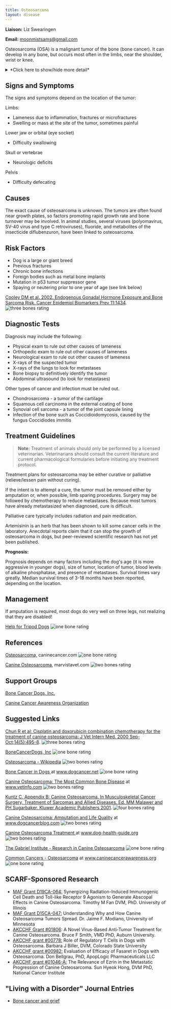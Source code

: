 ```yaml
---
title: Osteosarcoma
layout: disease
---
```


**Liaison:** Liz Swearingen

**Email:** [moonmistsams@gmail.com](mailto:moonmistsams@gmail.com)

Osteosarcoma (OSA) is a malignant tumor of the bone (bone cancer). It can develop in any bone, but occurs most often in the limbs, near the shoulder, wrist or knee.

<details>
<summary>*Click here to show/hide more detail*</summary>
Osteosarcoma (OSA) is the most common malignant bone tumor in dogs, but only accounts for 5% of canine tumors.  It can develop in any bone, but 75-85% of canine osteosarcomas occur in the limbs (appendicular osteosarcoma).   It is most common in large and giant breeds, developing at middle age or beyond, but it can occur at any age.

Osteosarcoma is painful and frequently causes lameness. It starts within the bone and destroys the bone from the inside out as it grows. Swelling may also be seen as the tumor grows and replaces normal bone with tumorous bone. The tumorous bone is weaker than healthy bone and can break easily (pathologic fracture) - this type of break will not heal.

Osteosarcoma is aggressive and highly metastatic, most osteosarcomas have already metastasized to the lungs or other bones when diagnosed.

</details>

## Signs and Symptoms

The signs and symptoms depend on the location of the tumor:

Limbs:

- Lameness due to inflammation, fractures or microfractures
- Swelling or mass at the site of the tumor, sometimes painful

Lower jaw or orbital (eye socket)

- Difficulty swallowing

Skull or vertebrae

- Neurologic deficits

Pelvis

- Difficulty defecating

## Causes

The exact cause of osteosarcoma is unknown. The tumors are often found near growth plates, so factors promoting rapid growth rate and bone turnover may be involved. In animal studies, several viruses (polyomavirus, SV-40 virus and type C retroviruses), fluoride, and metabolites of the insecticide diflubenzuron, have been linked to osteosarcoma.

## Risk Factors

- Dog is a large or giant breed
- Previous fractures
- Chronic bone infections
- Foreign bodies such as metal bone implants
- Mutation in p53 tumor suppressor gene
- Spaying or neutering prior to one year of age (see link below)

[Cooley DM et al. 2002. Endogenous Gonadal Hormone Exposure and Bone Sarcoma Risk. Cancer Epidemiol Biomarkers Prev 11:1434](https://aacrjournals.org/cebp/article/11/11/1434/166639/Endogenous-Gonadal-Hormone-Exposure-and-Bone). ![three bones
rating](/img/3-bones.gif)

## Diagnostic Tests

Diagnosis may include the following:

- Physical exam to rule out other causes of lameness
- Orthopedic exam to rule out other causes of lameness
- Neurological exam to rule out other causes of lameness
- X-rays of the suspected tumor
- X-rays of the lungs to look for metastases
- Bone biopsy to definitively identify the tumor
- Abdominal ultrasound (to look for metastases)

Other types of cancer and infection must be ruled out.

- Chondrosarcoma - a tumor of the cartilage
- Squamous cell carcinoma in the external coating of bone
- Synovial cell sarcoma - a tumor of the joint capsule lining
- Infection of the bone such as Coccidioidomycosis, caused by the fungus Coccidiodes immitis

## Treatment Guidelines

> **Note:** Treatment of animals should only be performed by a licensed veterinarian. Veterinarians should consult the current literature and current pharmacological formularies before initiating any treatment protocol.

Treatment plans for osteosarcoma may be either curative or palliative (relieve/lessen pain without curing).

If the intent is to attempt a cure, the tumor must be removed either by amputation or, when possible, limb sparing procedures. Surgery may be followed by chemotherapy to reduce metastases. Because most tumors have already metastasized when diagnosed, cure is difficult.

Palliative care typically includes radiation and pain medication.

Artemisinin is an herb that has been shown to kill some cancer cells in the laboratory. Anecdotal reports claim that it can stop the growth of osteosarcoma in dogs, but peer-reviewed scientific research has not yet been published.

**Prognosis:**

Prognosis depends on many factors including the dog's age (it is more aggressive in younger dogs), size of tumor, location of tumor, blood levels of alkaline phosphatase, and presence of metastases. Survival times vary greatly. Median survival times of 3-18 months have been reported, depending on the location.

## Management

If amputation is required, most dogs do very well on three legs, not realizing that they are disabled!

[Help for Tripod Dogs](http://tripawds.com/) ![one
bone
rating](/img/1-bone.gif)

## References

[Osteosarcoma,](http://www.caninecancer.com/Osteosarcoma.html) caninecancer.com ![one bone
rating](/img/1-bone.gif)

[Canine Osteosarcoma](http://www.marvistavet.com/osteosarcoma.pml), marvistavet.com ![two bones
rating](/img/2-bones.gif)

## Support Groups

[Bone Cancer Dogs, Inc.](http://www.bonecancerdogs.org/)

[Canine Cancer Awareness Organization](http://caninecancerawareness.org/therapy-and-support/support-groups-on-the-web)

## Suggested Links

[Chun R et al: Cisplatin and doxorubicin combination chemotherapy for the treatment of canine osteosarcoma: J Vet Intern Med. 2000 Sep-Oct;14(5):495-8](http://www.ncbi.nlm.nih.gov/pubmed/11012111). ![three bones
rating](/img/3-bones.gif)

[BoneCancerDogs, Inc](http://www.bonecancerdogs.org/) ![one bone
rating](/img/1-bone.gif)

[Osteosarcoma - Wikipedia](http://en.wikipedia.org/wiki/Osteosarcoma) ![two bones
rating](/img/2-bones.gif)

[Bone Cancer in Dogs ](http://www.dogcancer.net/osteo.html) at www.dogcancer.net ![one bone
rating](/img/1-bone.gif)

[Canine Osteosarcoma: The Most Common Bone Disease](http://www.vetinfo.com/canine-osteosarcoma.html) at www.vetinfo.com ![two bones
rating](/img/2-bones.gif)

[Kuntz C. Appendix B: Canine Osteosarcoma. In Musculoskeletal Cancer Surgery, Treatment of Sarcomas and Allied Diseases. Ed. MM Malawer and PH Sugarbaker. Kluwer Academic Publishers 2001](http://www.sarcoma.org/publications/mcs/ch38.pdf). ![four bones
rating](/img/4-bones.gif)

[Canine Osteosarcoma: Amputation and Life Quality](https://www.dogcancerblog.com/video/amputation-for-dogs-with-osteosarcoma-cancer/) at www.dogcancerblog.com ![two bones
rating](/img/2-bones.gif)

[Canine Osteosarcoma Treatment ](http://www.dog-health-guide.org/canineosteosarcomatreatment.html) at www.dog-health-guide.org ![two bones
rating](/img/2-bones.gif)

[The Gabriel Institute - Research in Canine Osteosarcoma](http://www.gabrielinstitute.org/) ![one bone
rating](/img/1-bone.gif)

[Common Cancers - Osteosarcoma](https://caninecancerawareness.org/canine-cancer-diagnosis/osteosarcoma) at www.caninecancerawareness.org ![one bone
rating](/img/1-bone.gif)

## SCARF-Sponsored Research

- [MAF Grant D19CA-064:](/research/morris-d19ca-064/) Synergizing Radiation-Induced Immunogenic Cell Death and Toll-like Receptor 9 Agonism to Generate Abscopal Effects in Canine Osteosarcoma. Timothy M Fan DVM, PhD. University of Illinois
- [MAF Grant D15CA-047:](/research/current-studies/morris-grant-d15ca-047) Understanding Why and How Canine Osteosarcoma Tumors Spread. Dr. Jaime F. Modiano, University of Minnesota
- [AKCCHF Grant #01806](/research/current-studies/akcchf-grant-01806): A Novel Virus-Based Anti-Tumor Treatment for Canine Osteosarcoma. Bruce F Smith, VMD PhD, Auburn University.
- [AKCCHF grant #00778:](/research/current-studies/akcchf-grant-00778) Role of Regulatory T Cells in Dogs with Osteosarcoma. Barbara J Biller, DVM, Colorado State University
- [AKCCHF grant #00982:](/research/current-studies/akcchf-grant-00982) Evaluation of Efficacy of Fasaret in Dogs with Osteosarcoma. Don Bellgrau, PhD, ApopLogic Pharmaceuticals LLC
- [AKCCHF grant #01046-A:](/research/current-studies/akcchf-grant-01046-a) The Relevance of Ezrin in the Metastatic Progression of Canine Osteosarcoma. Sun Hyeok Hong, DVM PhD, National Cancer Institute

## "Living with a Disorder" Journal Entries

- [Bone cancer and grief](/diseases/osteosarcoma-bone-cancer-and-grief)
